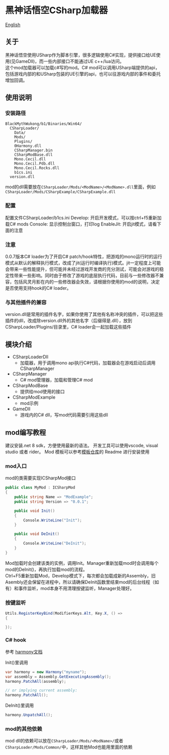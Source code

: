 # 黑神话悟空CSharp加载器

[English](README.en.md)

## 关于

黑神话悟空使用USharp作为脚本引擎，很多逻辑使用C#实现，提供接口给UE使用(见GameDll)，而一些内部接口不能通过UE c++/lua访问。  
这个mod加载器可以加载c#写的mod。C# mod可以调用USharp端提供的api，包括游戏内部的和USharp包装的UE引擎的api，也可以往游戏内部的事件和委托增加回调。  

## 使用说明

### 安装路径
```
BlackMythWukong/b1/Binaries/Win64/
  CSharpLoader/
    Data/
    Mods/
    Plugins/
    0Harmony.dll
    CSharpManager.bin
    CSharpModBase.dll
    Mono.Cecil.dll
    Mono.Cecil.Pdb.dll
    Mono.Cecil.Rocks.dll
    b1cs.ini
  version.dll
```

mod的dll需要放在`CSharpLoader/Mods/<ModName>/<ModName>.dll`里面，例如`CSharpLoader/Mods/CSharpExample/CSharpExample.dll`

### 配置

配置文件CSharpLoader/b1cs.ini
Develop: 开启开发模式，可以按ctrl+f5重新加载C# mods
Console: 显示控制台窗口，打印log
EnableJit: 开启jit模式，请看下面的注意

### 注意

0.0.7版本C# loader为了开启C# patch/hook特性，把游戏的mono运行时的运行模式从默认的解释执行模式，改成了jit(运行时编译执行)模式。jit一定程度上可能会带来一些性能提升，但可能并未经过游戏开发商的充分测试，可能会对游戏的稳定性带来一些影响。同时由于修改了游戏的底层执行代码，目前与一些修改器不兼容，包括风灵月影在内的一些修改器会失效，请根据你使用的mod的说明，决定是否使用支持hook的C# loader。

### 与其他插件的兼容

version.dll是常用的插件名字，如果你使用了其他有名称冲突的插件，可以把这些插件的dll，改成除version.dll外的其他名字（后缀得是.dll），放到CSharpLoader/Plugins/目录里，C# loader会一起加载这些插件

## 模块介绍

- CSharpLoaderDll
  - 加载器，用于调用mono api执行C#代码，加载器会在游戏启动后调用CSharpManager
- CSharpManager
  - C# mod管理器，加载和管理C# mod
- CSharpModBase
  - 提供给mod使用的接口
- CSharpModExample
  - mod示例
- GameDll
  - 游戏内的C# dll，写mod代码需要引用这些dll

## mod编写教程

建议安装.net 8 sdk，方便使用最新的语法。
开发工具可以使用vscode, visual studio 或者 rider。
Mod 模板可以参考[模板仓库](https://github.com/BlackMythWukongMods/B1.Mod.Template)的 Readme 进行安装使用

### mod入口

mod的类需要实现ICSharpMod接口

```C#
public class MyMod : ICSharpMod
{
    public string Name => "ModExample";
    public string Version => "0.0.1";

    public void Init()
    {
        Console.WriteLine("Init");
    }

    public void DeInit()
    {
        Console.WriteLine("DeInit");
    }
}
```

Mod加载时会创建该类的实例，调用Init。Manager重新加载mod时会调用每个mod的DeInit()，再执行加载mod的流程。  
Ctrl+F5重新加载Mod，Develop模式下，每次都会加载成新的Assembly，旧Asembly还会保留在进程中，所以请确保DeInit函数里结束mod的后台线程（如有）和事件监听，mod本身不用清理按键监听，Manager处理好。

### 按键监听

```C#
Utils.RegisterKeyBind(ModifierKeys.Alt, Key.X, () =>
{

});
```



### C# hook

参考 [harmony文档](https://harmony.pardeike.net/articles/patching.html)

Init()里调用

```C#
var harmony = new Harmony("myname");
var assembly = Assembly.GetExecutingAssembly();
harmony.PatchAll(assembly);

// or implying current assembly:
harmony.PatchAll();
```

DeInit()里调用

```C#
harmony.UnpatchAll();
```

### mod的其他依赖
mod dll的依赖可以放在`CSharpLoader/Mods/<ModName>/`或者`CSharpLoader/Mods/Common/`中，这样其他Mod也能用里面的依赖
